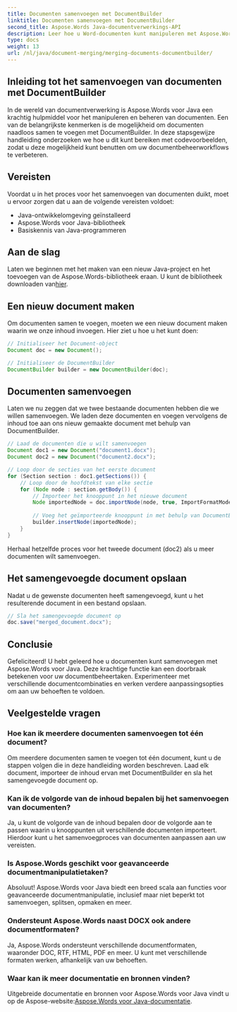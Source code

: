 ```yaml
---
title: Documenten samenvoegen met DocumentBuilder
linktitle: Documenten samenvoegen met DocumentBuilder
second_title: Aspose.Words Java-documentverwerkings-API
description: Leer hoe u Word-documenten kunt manipuleren met Aspose.Words voor Java. Creëer, bewerk, voeg samen en converteer documenten programmatisch in Java.
type: docs
weight: 13
url: /nl/java/document-merging/merging-documents-documentbuilder/
---
```


## Inleiding tot het samenvoegen van documenten met DocumentBuilder

In de wereld van documentverwerking is Aspose.Words voor Java een krachtig hulpmiddel voor het manipuleren en beheren van documenten. Een van de belangrijkste kenmerken is de mogelijkheid om documenten naadloos samen te voegen met DocumentBuilder. In deze stapsgewijze handleiding onderzoeken we hoe u dit kunt bereiken met codevoorbeelden, zodat u deze mogelijkheid kunt benutten om uw documentbeheerworkflows te verbeteren.

## Vereisten

Voordat u in het proces voor het samenvoegen van documenten duikt, moet u ervoor zorgen dat u aan de volgende vereisten voldoet:

- Java-ontwikkelomgeving geïnstalleerd
- Aspose.Words voor Java-bibliotheek
- Basiskennis van Java-programmeren

## Aan de slag

 Laten we beginnen met het maken van een nieuw Java-project en het toevoegen van de Aspose.Words-bibliotheek eraan. U kunt de bibliotheek downloaden van[hier](https://releases.aspose.com/words/java/).

## Een nieuw document maken

Om documenten samen te voegen, moeten we een nieuw document maken waarin we onze inhoud invoegen. Hier ziet u hoe u het kunt doen:

```java
// Initialiseer het Document-object
Document doc = new Document();

// Initialiseer de DocumentBuilder
DocumentBuilder builder = new DocumentBuilder(doc);
```

## Documenten samenvoegen

Laten we nu zeggen dat we twee bestaande documenten hebben die we willen samenvoegen. We laden deze documenten en voegen vervolgens de inhoud toe aan ons nieuw gemaakte document met behulp van DocumentBuilder.

```java
// Laad de documenten die u wilt samenvoegen
Document doc1 = new Document("document1.docx");
Document doc2 = new Document("document2.docx");

// Loop door de secties van het eerste document
for (Section section : doc1.getSections()) {
    // Loop door de hoofdtekst van elke sectie
    for (Node node : section.getBody()) {
        // Importeer het knooppunt in het nieuwe document
        Node importedNode = doc.importNode(node, true, ImportFormatMode.KEEP_SOURCE_FORMATTING);
        
        // Voeg het geïmporteerde knooppunt in met behulp van DocumentBuilder
        builder.insertNode(importedNode);
    }
}
```

Herhaal hetzelfde proces voor het tweede document (doc2) als u meer documenten wilt samenvoegen.

## Het samengevoegde document opslaan

Nadat u de gewenste documenten heeft samengevoegd, kunt u het resulterende document in een bestand opslaan.

```java
// Sla het samengevoegde document op
doc.save("merged_document.docx");
```

## Conclusie

Gefeliciteerd! U hebt geleerd hoe u documenten kunt samenvoegen met Aspose.Words voor Java. Deze krachtige functie kan een doorbraak betekenen voor uw documentbeheertaken. Experimenteer met verschillende documentcombinaties en verken verdere aanpassingsopties om aan uw behoeften te voldoen.

## Veelgestelde vragen

### Hoe kan ik meerdere documenten samenvoegen tot één document?

Om meerdere documenten samen te voegen tot één document, kunt u de stappen volgen die in deze handleiding worden beschreven. Laad elk document, importeer de inhoud ervan met DocumentBuilder en sla het samengevoegde document op.

### Kan ik de volgorde van de inhoud bepalen bij het samenvoegen van documenten?

Ja, u kunt de volgorde van de inhoud bepalen door de volgorde aan te passen waarin u knooppunten uit verschillende documenten importeert. Hierdoor kunt u het samenvoegproces van documenten aanpassen aan uw vereisten.

### Is Aspose.Words geschikt voor geavanceerde documentmanipulatietaken?

Absoluut! Aspose.Words voor Java biedt een breed scala aan functies voor geavanceerde documentmanipulatie, inclusief maar niet beperkt tot samenvoegen, splitsen, opmaken en meer.

### Ondersteunt Aspose.Words naast DOCX ook andere documentformaten?

Ja, Aspose.Words ondersteunt verschillende documentformaten, waaronder DOC, RTF, HTML, PDF en meer. U kunt met verschillende formaten werken, afhankelijk van uw behoeften.

### Waar kan ik meer documentatie en bronnen vinden?

 Uitgebreide documentatie en bronnen voor Aspose.Words voor Java vindt u op de Aspose-website:[Aspose.Words voor Java-documentatie](https://reference.aspose.com/words/java/).